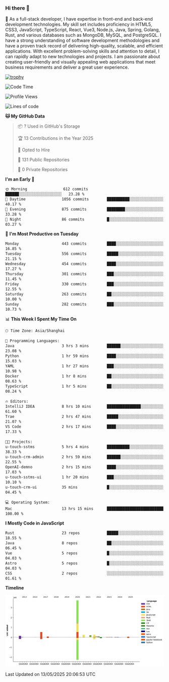 ### Hi there 👋

🌱 As a full-stack developer, I have expertise in front-end and back-end development technologies. My skill set includes proficiency in HTML5, CSS3, JavaScript, TypeScript, React, Vue3, Node.js, Java, Spring, Golang, Rust, and various databases such as MongoDB, MySQL, and PostgreSQL. I have a strong understanding of software development methodologies and have a proven track record of delivering high-quality, scalable, and efficient applications. With excellent problem-solving skills and attention to detail, I can rapidly adapt to new technologies and projects. I am passionate about creating user-friendly and visually appealing web applications that meet business requirements and deliver a great user experience.

[![trophy](https://github-profile-trophy.vercel.app/?username=elton&rank=SECRET,SSS,SS,S,AAA,AA,A&theme=onedark&no-frame=true&margin-w=10)](https://github.com/ryo-ma/github-profile-trophy)

<!--START_SECTION:waka-->
![Code Time](http://img.shields.io/badge/Code%20Time-1%2C625%20hrs%2014%20mins-blue)

![Profile Views](http://img.shields.io/badge/Profile%20Views-0-blue)

![Lines of code](https://img.shields.io/badge/From%20Hello%20World%20I%27ve%20Written-5.6%20million%20lines%20of%20code-blue)

**🐱 My GitHub Data** 

> 📦 ? Used in GitHub's Storage 
 > 
> 🏆 13 Contributions in the Year 2025
 > 
> 💼 Opted to Hire
 > 
> 📜 131 Public Repositories 
 > 
> 🔑 0 Private Repositories 
 > 
**I'm an Early 🐤** 

```text
🌞 Morning                612 commits         ██████░░░░░░░░░░░░░░░░░░░   23.28 % 
🌆 Daytime                1056 commits        ██████████░░░░░░░░░░░░░░░   40.17 % 
🌃 Evening                875 commits         ████████░░░░░░░░░░░░░░░░░   33.28 % 
🌙 Night                  86 commits          █░░░░░░░░░░░░░░░░░░░░░░░░   03.27 % 
```
📅 **I'm Most Productive on Tuesday** 

```text
Monday                   443 commits         ████░░░░░░░░░░░░░░░░░░░░░   16.85 % 
Tuesday                  556 commits         █████░░░░░░░░░░░░░░░░░░░░   21.15 % 
Wednesday                454 commits         ████░░░░░░░░░░░░░░░░░░░░░   17.27 % 
Thursday                 301 commits         ███░░░░░░░░░░░░░░░░░░░░░░   11.45 % 
Friday                   330 commits         ███░░░░░░░░░░░░░░░░░░░░░░   12.55 % 
Saturday                 263 commits         ██░░░░░░░░░░░░░░░░░░░░░░░   10.00 % 
Sunday                   282 commits         ███░░░░░░░░░░░░░░░░░░░░░░   10.73 % 
```


📊 **This Week I Spent My Time On** 

```text
🕑︎ Time Zone: Asia/Shanghai

💬 Programming Languages: 
Java                     3 hrs 3 mins        ██████░░░░░░░░░░░░░░░░░░░   23.08 % 
Python                   1 hr 59 mins        ████░░░░░░░░░░░░░░░░░░░░░   15.03 % 
YAML                     1 hr 27 mins        ███░░░░░░░░░░░░░░░░░░░░░░   10.98 % 
Docker                   1 hr 8 mins         ██░░░░░░░░░░░░░░░░░░░░░░░   08.63 % 
TypeScript               1 hr 5 mins         ██░░░░░░░░░░░░░░░░░░░░░░░   08.24 % 

🔥 Editors: 
IntelliJ IDEA            8 hrs 10 mins       ███████████████░░░░░░░░░░   61.60 % 
Trae                     2 hrs 47 mins       █████░░░░░░░░░░░░░░░░░░░░   21.07 % 
VS Code                  2 hrs 17 mins       ████░░░░░░░░░░░░░░░░░░░░░   17.33 % 

🐱‍💻 Projects: 
u-touch-sstms            5 hrs 4 mins        ██████████░░░░░░░░░░░░░░░   38.33 % 
u-touch-crm-admin        2 hrs 59 mins       ██████░░░░░░░░░░░░░░░░░░░   22.55 % 
OpenAI-demno             2 hrs 15 mins       ████░░░░░░░░░░░░░░░░░░░░░   17.03 % 
u-touch-sstms-ui         1 hr 20 mins        ███░░░░░░░░░░░░░░░░░░░░░░   10.10 % 
u-touch-crm-ui           35 mins             █░░░░░░░░░░░░░░░░░░░░░░░░   04.45 % 

💻 Operating System: 
Mac                      13 hrs 15 mins      █████████████████████████   100.00 % 
```

**I Mostly Code in JavaScript** 

```text
Rust                     23 repos            █████░░░░░░░░░░░░░░░░░░░░   18.55 % 
Java                     8 repos             ██░░░░░░░░░░░░░░░░░░░░░░░   06.45 % 
Vue                      5 repos             █░░░░░░░░░░░░░░░░░░░░░░░░   04.03 % 
Astro                    5 repos             █░░░░░░░░░░░░░░░░░░░░░░░░   04.03 % 
CSS                      2 repos             ░░░░░░░░░░░░░░░░░░░░░░░░░   01.61 % 
```



**Timeline**

![Lines of Code chart](https://raw.githubusercontent.com/elton/elton/main/assets/bar_graph.png)


 Last Updated on 13/05/2025 20:06:53 UTC
<!--END_SECTION:waka-->

<!--
**elton/elton** is a ✨ _special_ ✨ repository because its `README.md` (this file) appears on your GitHub profile.

Here are some ideas to get you started:

- 🔭 I’m currently working on ...
- 🌱 I’m currently learning ...
- 👯 I’m looking to collaborate on ...
- 🤔 I’m looking for help with ...
- 💬 Ask me about ...
- 📫 How to reach me: ...
- 😄 Pronouns: ...
- ⚡ Fun fact: ...
-->
